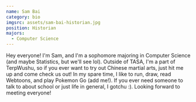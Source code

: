 ```yaml
---
name: Sam Bai
category: bio
imgsrc: assets/sam-bai-historian.jpg
position: Historian
majors:
  - Computer Science
---
```

Hey everyone! I'm Sam, and I'm a sophomore majoring in Computer Science (and maybe Statistics, but we'll see lol). Outside of TASA, I'm a part of TerpWushu, so if you ever want to try out Chinese martial arts, just hit me up and come check us out! In my spare time, I like to run, draw, read Webtoons, and play Pokemon Go (add me!). If you ever need someone to talk to about school or just life in general, I gotchu :). Looking forward to meeting everyone!